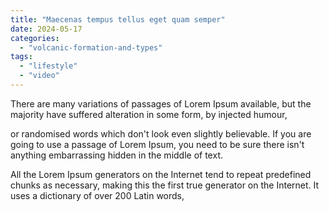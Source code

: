```yaml
---
title: "Maecenas tempus tellus eget quam semper"
date: 2024-05-17
categories: 
  - "volcanic-formation-and-types"
tags: 
  - "lifestyle"
  - "video"
---
```


There are many variations of passages of Lorem Ipsum available, but the majority have suffered alteration in some form, by injected humour,

or randomised words which don't look even slightly believable. If you are going to use a passage of Lorem Ipsum, you need to be sure there isn't anything embarrassing hidden in the middle of text.

All the Lorem Ipsum generators on the Internet tend to repeat predefined chunks as necessary, making this the first true generator on the Internet. It uses a dictionary of over 200 Latin words,
